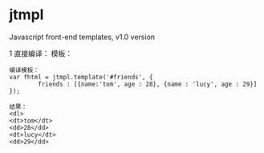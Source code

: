 jtmpl
=====

Javascript front-end templates, v1.0 version

1 直接编译：
  模板：
   <script id="friends" type="text/jtmpl">
		<dl>
			<%for (var f=0,flen=friends.length; f<flen; f++){%>
			<dt><%=friends[f].name%></dt>
			<dd><%=friends[f].age%></dd>
			<%}%>
		</dl>
	</script>
	
	编译模板：
	var fhtml = jtmpl.template('#friends', {
			friends : [{name:'tom', age : 28}, {name : 'lucy', age : 29}]	
	});
	
	结果：
	<dl>
    <dt>tom</dt>
    <dd>28</dd>
    <dt>lucy</dt>
    <dd>29</dd>
  </dl>
